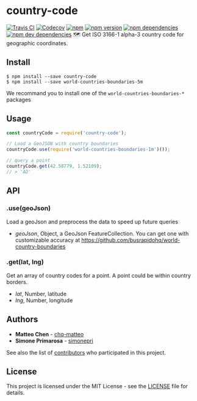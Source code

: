 # country-code
[![Travis CI](https://travis-ci.org/busrapidohq/country-code.svg?branch=master)](https://travis-ci.org/busrapidohq/country-code) [![Codecov](https://img.shields.io/codecov/c/github/busrapidohq/country-code/master.svg)](https://codecov.io/gh/busrapidohq/country-code) [![npm](https://img.shields.io/npm/dm/country-code.svg)](https://www.npmjs.com/package/country-code) [![npm version](https://img.shields.io/npm/v/country-code.svg)](https://www.npmjs.com/package/country-code) [![npm dependencies](https://david-dm.org/busrapidohq/country-code.svg)](https://david-dm.org/busrapidohq/country-code) [![npm dev dependencies](https://david-dm.org/busrapidohq/country-code/dev-status.svg)](https://david-dm.org/busrapidohq/country-code#info=devDependencies)
🗺 Get ISO 3166-1 alpha-3 country code for geographic coordinates.

## Install

```
$ npm install --save country-code
$ npm install --save world-countries-boundaries-5m
```
We recommand you to install one of the `world-countries-boundaries-*` packages

## Usage

```javascript
const countryCode = require('country-code');

// Load a GeoJSON with country boundaries
countryCode.use(require('world-countries-boundaries-1m')());

// query a point
countryCode.get(42.50779, 1.52109);
// > 'AD'
```

## API
### .use(geoJson)
Load a geoJson and preprocess the data to speed up future queries
- *geoJson*, Object, a GeoJson FeatureCollection. You can get one with customizable accuracy at https://github.com/busrapidohq/world-country-boundaries
### .get(lat, lng)
Get an array of country codes for a point.
A point could be within country borders.
- *lat*, Number, latitude
- *lng*, Number, longitude
## Authors
* **Matteo Chen** - [chq-matteo](https://github.com/chq-matteo)
* **Simone Primarosa** - [simonepri](https://github.com/simonepri)

See also the list of [contributors](https://github.com/busrapidohq/world-country/contributors) who participated in this project.

## License
This project is licensed under the MIT License - see the [LICENSE](LICENSE) file for details.
